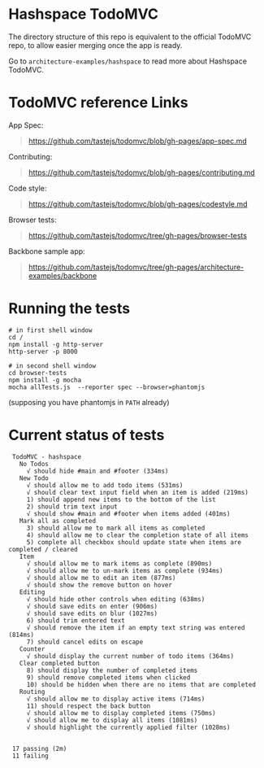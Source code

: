 Hashspace TodoMVC
=================

The directory structure of this repo is equivalent to the official TodoMVC repo, to allow easier merging
once the app is ready.

Go to `architecture-examples/hashspace` to read more about Hashspace TodoMVC.

TodoMVC reference Links
=======================

App Spec:
> https://github.com/tastejs/todomvc/blob/gh-pages/app-spec.md

Contributing:
> https://github.com/tastejs/todomvc/blob/gh-pages/contributing.md

Code style:
> https://github.com/tastejs/todomvc/blob/gh-pages/codestyle.md

Browser tests:
> https://github.com/tastejs/todomvc/tree/gh-pages/browser-tests

Backbone sample app:
> https://github.com/tastejs/todomvc/tree/gh-pages/architecture-examples/backbone


Running the tests
=================

    # in first shell window
    cd /
    npm install -g http-server
    http-server -p 8000

    # in second shell window
    cd browser-tests
    npm install -g mocha
    mocha allTests.js  --reporter spec --browser=phantomjs

(supposing you have phantomjs in `PATH` already)

Current status of tests
=======================

     TodoMVC - hashspace
       No Todos
         √ should hide #main and #footer (334ms)
       New Todo
         √ should allow me to add todo items (531ms)
         √ should clear text input field when an item is added (219ms)
         1) should append new items to the bottom of the list
         2) should trim text input
         √ should show #main and #footer when items added (401ms)
       Mark all as completed
         3) should allow me to mark all items as completed
         4) should allow me to clear the completion state of all items
         5) complete all checkbox should update state when items are completed / cleared
       Item
         √ should allow me to mark items as complete (890ms)
         √ should allow me to un-mark items as complete (934ms)
         √ should allow me to edit an item (877ms)
         √ should show the remove button on hover
       Editing
         √ should hide other controls when editing (638ms)
         √ should save edits on enter (906ms)
         √ should save edits on blur (1027ms)
         6) should trim entered text
         √ should remove the item if an empty text string was entered (814ms)
         7) should cancel edits on escape
       Counter
         √ should display the current number of todo items (364ms)
       Clear completed button
         8) should display the number of completed items
         9) should remove completed items when clicked
         10) should be hidden when there are no items that are completed
       Routing
         √ should allow me to display active items (714ms)
         11) should respect the back button
         √ should allow me to display completed items (750ms)
         √ should allow me to display all items (1081ms)
         √ should highlight the currently applied filter (1028ms)


     17 passing (2m)
     11 failing